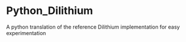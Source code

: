 # Python_Dilithium
A python translation of the reference Dilithium implementation for easy experimentation
